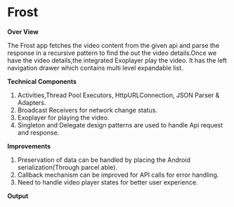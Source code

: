 # Frost

**Over View**

The Frost app fetches the video content from the given api and parse the response in a recursive pattern to find the out the video details.Once we have the video details,the integrated Exoplayer play the video. It has the left navigation drawer which contains multi level expandable list.


**Technical Components**

1. Activities,Thread Pool Executors, HttpURLConnection, JSON Parser & Adapters.
2. Broadcast Receivers for network change status.
3. Exoplayer for playing the video.
4. Singleton and Delegate design patterns are used to handle Api request and response.


**Improvements**

1. Preservation of data can be handled by placing the Android serialization(Through parcel able).
2. Callback mechanism can be improved for API calls for error handling.
3. Need to handle video player states for better user experience.


**Output**


